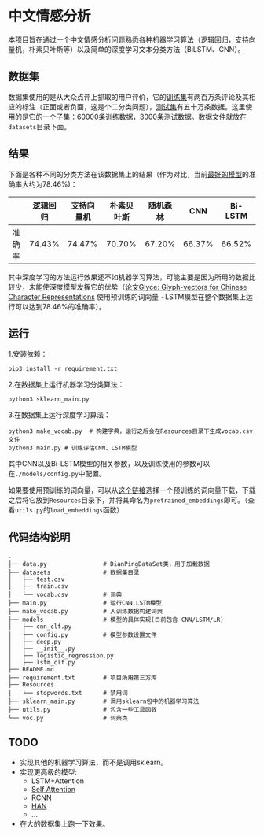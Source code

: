 # 中文情感分析

本项目旨在通过一个中文情感分析问题熟悉各种机器学习算法（逻辑回归，支持向量机，朴素贝叶斯等）以及简单的深度学习文本分类方法（BiLSTM、CNN）。

## 数据集

数据集使用的是从大众点评上抓取的用户评价，它的[训练集](https://drive.google.com/file/d/0Bz8a_Dbh9QhbV3l5LW54TWRITDg/view)有两百万条评论及其相应的标注（正面或者负面，这是个二分类问题），[测试集](https://drive.google.com/file/d/0Bz8a_Dbh9QhbYVdVcnZVXzRmUkU/view)有五十万条数据。这里使用的是它的一个子集：60000条训练数据，3000条测试数据。数据文件就放在`datasets`目录下面。

## 结果

下面是各种不同的分类方法在该数据集上的结果（作为对比，当前[最好的模型](https://arxiv.org/abs/1901.10125)的准确率大约为78.46%)：

|      | 逻辑回归   | 支持向量机  | 朴素贝叶斯  | 随机森林   | CNN    | Bi-LSTM |
| ---- | ------ | ------ | ------ | ------ | ------ | ------- |
| 准确率  | 74.43% | 74.47% | 70.70% | 67.20% | 66.37% | 66.52%  |

其中深度学习的方法运行效果还不如机器学习算法，可能主要是因为所用的数据比较少，未能使深度模型发挥它的优势（[论文Glyce: Glyph-vectors for Chinese Character Representations](https://arxiv.org/abs/1901.10125) 使用预训练的词向量 +LSTM模型在整个数据集上运行可以达到78.46%的准确率）。

## 运行

1.安装依赖：

 ```shell
pip3 install -r requirement.txt
 ```

2.在数据集上运行机器学习分类算法：

```shell
python3 sklearn_main.py
```

3.在数据集上运行深度学习算法：

```shell
python3 make_vocab.py  # 构建字典，运行之后会在Resources目录下生成vocab.csv文件
python3 main.py # 训练评估CNN、LSTM模型
```

其中CNN以及Bi-LSTM模型的相关参数，以及训练使用的参数可以在`./models/config.py`中配置。

如果要使用预训练的词向量，可以从[这个链接](https://github.com/Embedding/Chinese-Word-Vectors)选择一个预训练的词向量下载，下载之后将它放到`Resources`目录下，并将其命名为`pretrained_embeddings`即可。（查看`utils.py`的`load_embeddings`函数）

## 代码结构说明

```shell
.
├── data.py                # DianPingDataSet类，用于加载数据
├── datasets               # 数据集目录
│   ├── test.csv
│   ├── train.csv
│   └── vocab.csv          # 词典
├── main.py                # 运行CNN,LSTM模型
├── make_vocab.py          # 入训练数据构建词典
├── models                 # 模型的具体实现(目前包含 CNN/LSTM/LR)
│   ├── cnn_clf.py      
│   ├── config.py　　　　　　# 模型参数设置文件
│   ├── deep.py
│   ├── __init__.py
│   ├── logistic_regression.py
│   ├── lstm_clf.py
├── README.md
├── requirement.txt        # 项目所用第三方库
├── Resources
│   └── stopwords.txt      # 禁用词
├── sklearn_main.py        # 调用sklearn包中的机器学习算法
├── utils.py               # 包含一些工具函数
└── voc.py                 # 词典类
```

## TODO

* 实现其他的机器学习算法，而不是调用sklearn。
* 实现更高级的模型:
  * LSTM+Attention
  * [Self Attention](https://github.com/prakashpandey9/Text-Classification-Pytorch)
  * [RCNN](https://github.com/prakashpandey9/Text-Classification-Pytorch)
  * [HAN](https://www.cs.cmu.edu/~hovy/papers/16HLT-hierarchical-attention-networks.pdf)
  * ...
* 在大的数据集上跑一下效果。